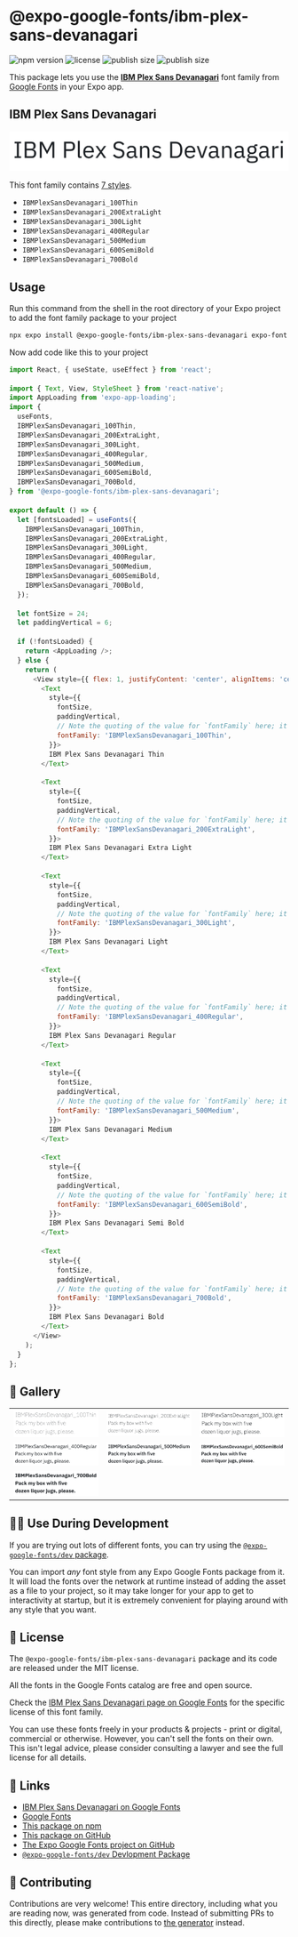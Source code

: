 # @expo-google-fonts/ibm-plex-sans-devanagari

![npm version](https://flat.badgen.net/npm/v/@expo-google-fonts/ibm-plex-sans-devanagari)
![license](https://flat.badgen.net/github/license/expo/google-fonts)
![publish size](https://flat.badgen.net/packagephobia/install/@expo-google-fonts/ibm-plex-sans-devanagari)
![publish size](https://flat.badgen.net/packagephobia/publish/@expo-google-fonts/ibm-plex-sans-devanagari)

This package lets you use the [**IBM Plex Sans Devanagari**](https://fonts.google.com/specimen/IBM+Plex+Sans+Devanagari) font family from [Google Fonts](https://fonts.google.com/) in your Expo app.

## IBM Plex Sans Devanagari

![IBM Plex Sans Devanagari](./font-family.png)

This font family contains [7 styles](#-gallery).

- `IBMPlexSansDevanagari_100Thin`
- `IBMPlexSansDevanagari_200ExtraLight`
- `IBMPlexSansDevanagari_300Light`
- `IBMPlexSansDevanagari_400Regular`
- `IBMPlexSansDevanagari_500Medium`
- `IBMPlexSansDevanagari_600SemiBold`
- `IBMPlexSansDevanagari_700Bold`

## Usage

Run this command from the shell in the root directory of your Expo project to add the font family package to your project
```sh
npx expo install @expo-google-fonts/ibm-plex-sans-devanagari expo-font expo-app-loading
```

Now add code like this to your project
```js
import React, { useState, useEffect } from 'react';

import { Text, View, StyleSheet } from 'react-native';
import AppLoading from 'expo-app-loading';
import {
  useFonts,
  IBMPlexSansDevanagari_100Thin,
  IBMPlexSansDevanagari_200ExtraLight,
  IBMPlexSansDevanagari_300Light,
  IBMPlexSansDevanagari_400Regular,
  IBMPlexSansDevanagari_500Medium,
  IBMPlexSansDevanagari_600SemiBold,
  IBMPlexSansDevanagari_700Bold,
} from '@expo-google-fonts/ibm-plex-sans-devanagari';

export default () => {
  let [fontsLoaded] = useFonts({
    IBMPlexSansDevanagari_100Thin,
    IBMPlexSansDevanagari_200ExtraLight,
    IBMPlexSansDevanagari_300Light,
    IBMPlexSansDevanagari_400Regular,
    IBMPlexSansDevanagari_500Medium,
    IBMPlexSansDevanagari_600SemiBold,
    IBMPlexSansDevanagari_700Bold,
  });

  let fontSize = 24;
  let paddingVertical = 6;

  if (!fontsLoaded) {
    return <AppLoading />;
  } else {
    return (
      <View style={{ flex: 1, justifyContent: 'center', alignItems: 'center' }}>
        <Text
          style={{
            fontSize,
            paddingVertical,
            // Note the quoting of the value for `fontFamily` here; it expects a string!
            fontFamily: 'IBMPlexSansDevanagari_100Thin',
          }}>
          IBM Plex Sans Devanagari Thin
        </Text>

        <Text
          style={{
            fontSize,
            paddingVertical,
            // Note the quoting of the value for `fontFamily` here; it expects a string!
            fontFamily: 'IBMPlexSansDevanagari_200ExtraLight',
          }}>
          IBM Plex Sans Devanagari Extra Light
        </Text>

        <Text
          style={{
            fontSize,
            paddingVertical,
            // Note the quoting of the value for `fontFamily` here; it expects a string!
            fontFamily: 'IBMPlexSansDevanagari_300Light',
          }}>
          IBM Plex Sans Devanagari Light
        </Text>

        <Text
          style={{
            fontSize,
            paddingVertical,
            // Note the quoting of the value for `fontFamily` here; it expects a string!
            fontFamily: 'IBMPlexSansDevanagari_400Regular',
          }}>
          IBM Plex Sans Devanagari Regular
        </Text>

        <Text
          style={{
            fontSize,
            paddingVertical,
            // Note the quoting of the value for `fontFamily` here; it expects a string!
            fontFamily: 'IBMPlexSansDevanagari_500Medium',
          }}>
          IBM Plex Sans Devanagari Medium
        </Text>

        <Text
          style={{
            fontSize,
            paddingVertical,
            // Note the quoting of the value for `fontFamily` here; it expects a string!
            fontFamily: 'IBMPlexSansDevanagari_600SemiBold',
          }}>
          IBM Plex Sans Devanagari Semi Bold
        </Text>

        <Text
          style={{
            fontSize,
            paddingVertical,
            // Note the quoting of the value for `fontFamily` here; it expects a string!
            fontFamily: 'IBMPlexSansDevanagari_700Bold',
          }}>
          IBM Plex Sans Devanagari Bold
        </Text>
      </View>
    );
  }
};

```

## 🔡 Gallery


||||
|-|-|-|
|![IBMPlexSansDevanagari_100Thin](./IBMPlexSansDevanagari_100Thin.ttf.png)|![IBMPlexSansDevanagari_200ExtraLight](./IBMPlexSansDevanagari_200ExtraLight.ttf.png)|![IBMPlexSansDevanagari_300Light](./IBMPlexSansDevanagari_300Light.ttf.png)||
|![IBMPlexSansDevanagari_400Regular](./IBMPlexSansDevanagari_400Regular.ttf.png)|![IBMPlexSansDevanagari_500Medium](./IBMPlexSansDevanagari_500Medium.ttf.png)|![IBMPlexSansDevanagari_600SemiBold](./IBMPlexSansDevanagari_600SemiBold.ttf.png)||
|![IBMPlexSansDevanagari_700Bold](./IBMPlexSansDevanagari_700Bold.ttf.png)||||


## 👩‍💻 Use During Development

If you are trying out lots of different fonts, you can try using the [`@expo-google-fonts/dev` package](https://github.com/expo/google-fonts/tree/master/font-packages/dev#readme).

You can import *any* font style from any Expo Google Fonts package from it. It will load the fonts
over the network at runtime instead of adding the asset as a file to your project, so it may take longer
for your app to get to interactivity at startup, but it is extremely convenient
for playing around with any style that you want.

## 📖 License

The `@expo-google-fonts/ibm-plex-sans-devanagari` package and its code are released under the MIT license.

All the fonts in the Google Fonts catalog are free and open source.

Check the [IBM Plex Sans Devanagari page on Google Fonts](https://fonts.google.com/specimen/IBM+Plex+Sans+Devanagari) for the specific license of this font family.

You can use these fonts freely in your products & projects - print or digital, commercial or otherwise. However, you can't sell the fonts on their own. This isn't legal advice, please consider consulting a lawyer and see the full license for all details.

## 🔗 Links

- [IBM Plex Sans Devanagari on Google Fonts](https://fonts.google.com/specimen/IBM+Plex+Sans+Devanagari)
- [Google Fonts](https://fonts.google.com/)
- [This package on npm](https://www.npmjs.com/package/@expo-google-fonts/ibm-plex-sans-devanagari)
- [This package on GitHub](https://github.com/expo/google-fonts/tree/master/font-packages/ibm-plex-sans-devanagari)
- [The Expo Google Fonts project on GitHub](https://github.com/expo/google-fonts)
- [`@expo-google-fonts/dev` Devlopment Package](https://github.com/expo/google-fonts/tree/master/font-packages/dev)

## 🤝 Contributing

Contributions are very welcome! This entire directory, including what you are reading now, was generated from code. Instead of submitting PRs to this directly, please make contributions to [the generator](https://github.com/expo/google-fonts/tree/master/packages/generator) instead.
